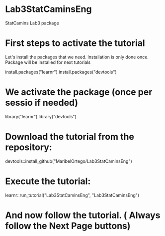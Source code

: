 # Lab3StatCaminsEng
StatCamins Lab3 package

# First steps to activate the tutorial
Let's install the packages that we need. Installation is only done once. Package will be installed for next tutorials

install.packages("learnr") 
install.packages("devtools")

# We activate the package (once per sessio if needed)

library("learnr") 
library("devtools")

# Download the tutorial from the repository:

devtools::install_github("MaribelOrtego/Lab3StatCaminsEng")

# Execute the tutorial:

learnr::run_tutorial("Lab3StatCaminsEng", "Lab3StatCaminsEng")

# And now follow the tutorial. ( Always follow the Next Page buttons)
